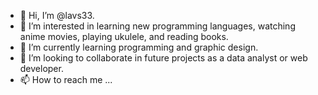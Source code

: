 - 👋 Hi, I’m @lavs33.
- 👀 I’m interested in learning new programming languages, watching anime movies, playing ukulele, and reading books. 
- 🌱 I’m currently learning programming and graphic design. 
- 💞️ I’m looking to collaborate in future projects as a data analyst or web developer. 
- 📫 How to reach me ...

<!---
lavs33/lavs33 is a ✨ special ✨ repository because its `README.md` (this file) appears on your GitHub profile.
You can click the Preview link to take a look at your changes.
--->
